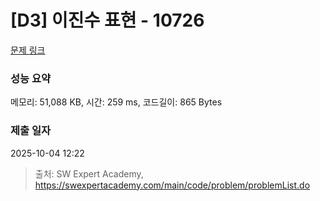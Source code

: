 # [D3] 이진수 표현 - 10726 

[문제 링크](https://swexpertacademy.com/main/code/problem/problemDetail.do?contestProbId=AXRSXf_a9qsDFAXS) 

### 성능 요약

메모리: 51,088 KB, 시간: 259 ms, 코드길이: 865 Bytes

### 제출 일자

2025-10-04 12:22



> 출처: SW Expert Academy, https://swexpertacademy.com/main/code/problem/problemList.do